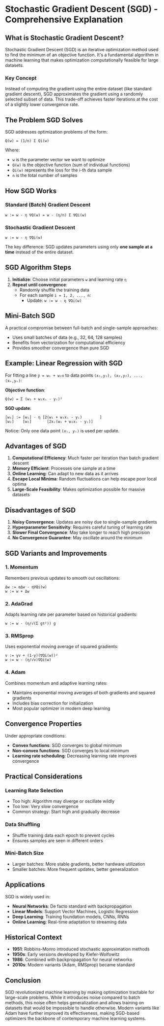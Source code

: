 # Stochastic Gradient Descent (SGD) - Comprehensive Explanation

## What is Stochastic Gradient Descent?

Stochastic Gradient Descent (SGD) is an iterative optimization method used to find the minimum of an objective function. It's a fundamental algorithm in machine learning that makes optimization computationally feasible for large datasets.

### Key Concept
Instead of computing the gradient using the entire dataset (like standard gradient descent), SGD approximates the gradient using a randomly selected subset of data. This trade-off achieves faster iterations at the cost of a slightly lower convergence rate.

## The Problem SGD Solves

SGD addresses optimization problems of the form:

```
Q(w) = (1/n) Σ Qi(w)
```

Where:
- `w` is the parameter vector we want to optimize
- `Q(w)` is the objective function (sum of individual functions)
- `Qi(w)` represents the loss for the i-th data sample
- `n` is the total number of samples

## How SGD Works

### Standard (Batch) Gradient Descent
```
w := w - η ∇Q(w) = w - (η/n) Σ ∇Qi(w)
```

### Stochastic Gradient Descent
```
w := w - η ∇Qi(w)
```

The key difference: SGD updates parameters using only **one sample at a time** instead of the entire dataset.

## SGD Algorithm Steps

1. **Initialize**: Choose initial parameters `w` and learning rate `η`
2. **Repeat until convergence**:
   - Randomly shuffle the training data
   - For each sample `i = 1, 2, ..., n`:
     - Update: `w := w - η ∇Qi(w)`

## Mini-Batch SGD

A practical compromise between full-batch and single-sample approaches:
- Uses small batches of data (e.g., 32, 64, 128 samples)
- Benefits from vectorization for computational efficiency
- Provides smoother convergence than pure SGD

## Example: Linear Regression with SGD

For fitting a line `ŷ = w₁ + w₂x` to data points `(x₁,y₁), (x₂,y₂), ..., (xₙ,yₙ)`:

**Objective function**:
```
Q(w) = Σ (w₁ + w₂xᵢ - yᵢ)²
```

**SGD update**:
```
[w₁] := [w₁] - η [2(w₁ + w₂xᵢ - yᵢ)        ]
[w₂]    [w₂]       [2xᵢ(w₁ + w₂xᵢ - yᵢ)]
```

Notice: Only one data point `(xᵢ, yᵢ)` is used per update.

## Advantages of SGD

1. **Computational Efficiency**: Much faster per iteration than batch gradient descent
2. **Memory Efficient**: Processes one sample at a time
3. **Online Learning**: Can adapt to new data as it arrives
4. **Escape Local Minima**: Random fluctuations can help escape poor local optima
5. **Large-Scale Feasibility**: Makes optimization possible for massive datasets

## Disadvantages of SGD

1. **Noisy Convergence**: Updates are noisy due to single-sample gradients
2. **Hyperparameter Sensitivity**: Requires careful tuning of learning rate
3. **Slower Final Convergence**: May take longer to reach high precision
4. **No Convergence Guarantee**: May oscillate around the minimum

## SGD Variants and Improvements

### 1. Momentum
Remembers previous updates to smooth out oscillations:
```
Δw := αΔw - η∇Qi(w)
w := w + Δw
```

### 2. AdaGrad
Adapts learning rate per parameter based on historical gradients:
```
w := w - (η/√(Σ gτ²)) g
```

### 3. RMSprop
Uses exponential moving average of squared gradients:
```
v := γv + (1-γ)(∇Qi(w))²
w := w - (η/√v)∇Qi(w)
```

### 4. Adam
Combines momentum and adaptive learning rates:
- Maintains exponential moving averages of both gradients and squared gradients
- Includes bias correction for initialization
- Most popular optimizer in modern deep learning

## Convergence Properties

Under appropriate conditions:
- **Convex functions**: SGD converges to global minimum
- **Non-convex functions**: SGD converges to local minimum
- **Learning rate scheduling**: Decreasing learning rate improves convergence

## Practical Considerations

### Learning Rate Selection
- Too high: Algorithm may diverge or oscillate wildly
- Too low: Very slow convergence
- Common strategy: Start high and gradually decrease

### Data Shuffling
- Shuffle training data each epoch to prevent cycles
- Ensures samples are seen in different orders

### Mini-Batch Size
- Larger batches: More stable gradients, better hardware utilization
- Smaller batches: More frequent updates, better generalization

## Applications

SGD is widely used in:
- **Neural Networks**: De facto standard with backpropagation
- **Linear Models**: Support Vector Machines, Logistic Regression
- **Deep Learning**: Training foundation models, CNNs, RNNs
- **Online Learning**: Real-time adaptation to streaming data

## Historical Context

- **1951**: Robbins-Monro introduced stochastic approximation methods
- **1950s**: Early versions developed by Kiefer-Wolfowitz
- **1986**: Combined with backpropagation for neural networks
- **2010s**: Modern variants (Adam, RMSprop) became standard

## Conclusion

SGD revolutionized machine learning by making optimization tractable for large-scale problems. While it introduces noise compared to batch methods, this noise often helps generalization and allows training on datasets that would be impossible to handle otherwise. Modern variants like Adam have further improved its effectiveness, making SGD-based optimizers the backbone of contemporary machine learning systems.
